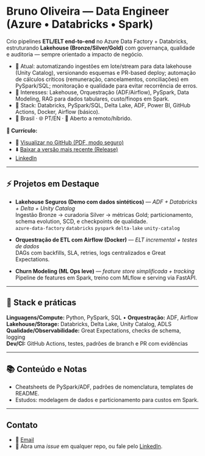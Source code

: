 <!-- Hero curto, claro e orientado a valor -->
# Bruno Oliveira — Data Engineer (Azure • Databricks • Spark)

Crio pipelines **ETL/ELT end-to-end** no Azure Data Factory + Databricks, estruturando **Lakehouse (Bronze/Silver/Gold)** com governança, qualidade e auditoria — sempre orientado a impacto de negócio.

- 🔭 Atual: automatizando ingestões em lote/stream para data lakehouse (Unity Catalog), versionando esquemas e PR-based deploy; automação de cálculos críticos (remuneração, cancelamentos, conciliações) em PySpark/SQL; monitoração e qualidade para evitar recorrência de erros.
- 🎯 Interesses: Lakehouse, Orquestração (ADF/Airflow), PySpark, Data Modeling, RAG para dados tabulares, custo/finops em Spark.
- 🧱 Stack: Databricks, PySpark/SQL, Delta Lake, ADF, Power BI, GitHub Actions, Docker, Airflow (básico).
- 📍 Brasil · 🌐 PT/EN · 💼 Aberto a remoto/híbrido.


**📄 Currículo:**  
- 👀 [Visualizar no GitHub (PDF, modo seguro)](https://github.com/BrunoOlivei/BrunoOlivei/blob/main/Curr%C3%ADculo_Bruno_Oliveira.pdf)
- ⬇️ [Baixar a versão mais recente (Release)](https://github.com/BrunoOlivei/BrunoOlivei/releases/latest/download/Curriculo.Bruno.Oliveira.pdf)  
- [LinkedIn](https://www.linkedin.com/in/BrunoOlivei)

---

## ⚡ Projetos em Destaque
- **Lakehouse Seguros (Demo com dados sintéticos)** — *ADF + Databricks + Delta + Unity Catalog*  
  Ingestão Bronze → curadoria Silver → métricas Gold; particionamento, schema evolution, SCD, e checkpoints de qualidade.  
  `azure-data-factory` `databricks` `pyspark` `delta-lake` `unity-catalog`

- **Orquestração de ETL com Airflow (Docker)** — *ELT incremental + testes de dados*  
  DAGs com backfills, SLA, retries, logs centralizados e Great Expectations.

- **Churn Modeling (ML Ops leve)** — *feature store simplificada + tracking*  
  Pipeline de features em Spark, treino com MLflow e serving via FastAPI.

---

## 🧰 Stack e práticas
**Linguagens/Compute:** Python, PySpark, SQL • **Orquestração:** ADF, Airflow  
**Lakehouse/Storage:** Databricks, Delta Lake, Unity Catalog, ADLS  
**Qualidade/Observabilidade:** Great Expectations, checks de schema, logging  
**Dev/CI:** GitHub Actions, testes, padrões de branch e PR com evidências

---

## 📚 Conteúdo e Notas
- Cheatsheets de PySpark/ADF, padrões de nomenclatura, templates de README.
- Estudos: modelagem de dados e particionamento para custos em Spark.

---
## Contato
- 📧 [Email](brunoolivei@protonmail.com)
- 💬 Abra uma *issue* em qualquer repo, ou fale pelo [LinkedIn](https://www.linkedin.com/in/BrunoOlivei).

